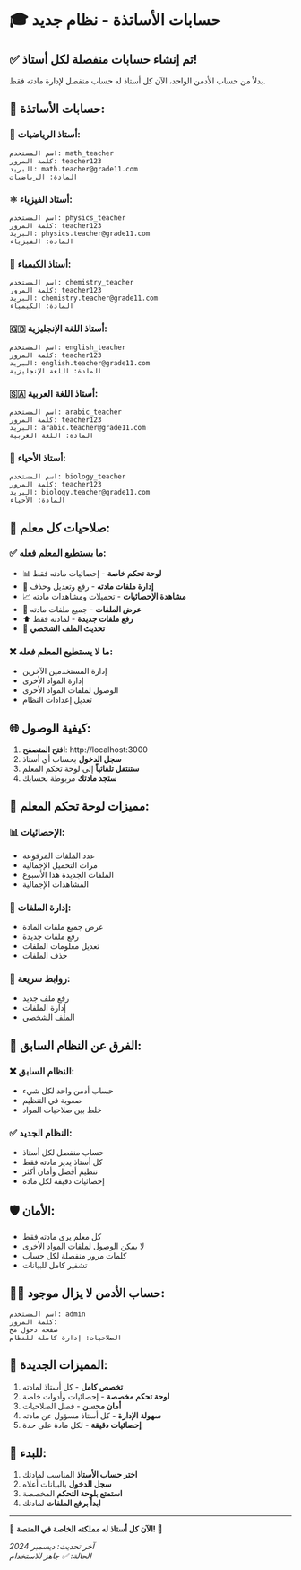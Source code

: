 # 🎓 حسابات الأساتذة - نظام جديد

## ✅ تم إنشاء حسابات منفصلة لكل أستاذ!

بدلاً من حساب الأدمن الواحد، الآن كل أستاذ له حساب منفصل لإدارة مادته فقط.

## 🔑 حسابات الأساتذة:

### 🧮 أستاذ الرياضيات:
```
اسم المستخدم: math_teacher
كلمة المرور: teacher123
البريد: math.teacher@grade11.com
المادة: الرياضيات
```

### ⚛️ أستاذ الفيزياء:
```
اسم المستخدم: physics_teacher
كلمة المرور: teacher123
البريد: physics.teacher@grade11.com
المادة: الفيزياء
```

### 🧪 أستاذ الكيمياء:
```
اسم المستخدم: chemistry_teacher
كلمة المرور: teacher123
البريد: chemistry.teacher@grade11.com
المادة: الكيمياء
```

### 🇬🇧 أستاذ اللغة الإنجليزية:
```
اسم المستخدم: english_teacher
كلمة المرور: teacher123
البريد: english.teacher@grade11.com
المادة: اللغة الإنجليزية
```

### 🇸🇦 أستاذ اللغة العربية:
```
اسم المستخدم: arabic_teacher
كلمة المرور: teacher123
البريد: arabic.teacher@grade11.com
المادة: اللغة العربية
```

### 🧬 أستاذ الأحياء:
```
اسم المستخدم: biology_teacher
كلمة المرور: teacher123
البريد: biology.teacher@grade11.com
المادة: الأحياء
```

## 🎯 صلاحيات كل معلم:

### ✅ ما يستطيع المعلم فعله:
- 📊 **لوحة تحكم خاصة** - إحصائيات مادته فقط
- 📁 **إدارة ملفات مادته** - رفع وتعديل وحذف
- 📈 **مشاهدة الإحصائيات** - تحميلات ومشاهدات مادته
- 👀 **عرض الملفات** - جميع ملفات مادته
- ⬆️ **رفع ملفات جديدة** - لمادته فقط
- 👤 **تحديث الملف الشخصي**

### ❌ ما لا يستطيع المعلم فعله:
- إدارة المستخدمين الآخرين
- إدارة المواد الأخرى
- الوصول لملفات المواد الأخرى
- تعديل إعدادات النظام

## 🌐 كيفية الوصول:

1. **افتح المتصفح**: http://localhost:3000
2. **سجل الدخول** بحساب أي أستاذ
3. **ستنتقل تلقائياً** إلى لوحة تحكم المعلم
4. **ستجد مادتك** مربوطة بحسابك

## 🎨 مميزات لوحة تحكم المعلم:

### 📊 الإحصائيات:
- عدد الملفات المرفوعة
- مرات التحميل الإجمالية
- الملفات الجديدة هذا الأسبوع
- المشاهدات الإجمالية

### 📁 إدارة الملفات:
- عرض جميع ملفات المادة
- رفع ملفات جديدة
- تعديل معلومات الملفات
- حذف الملفات

### 🔗 روابط سريعة:
- رفع ملف جديد
- إدارة الملفات
- الملف الشخصي

## 🔄 الفرق عن النظام السابق:

### ❌ النظام السابق:
- حساب أدمن واحد لكل شيء
- صعوبة في التنظيم
- خلط بين صلاحيات المواد

### ✅ النظام الجديد:
- حساب منفصل لكل أستاذ
- كل أستاذ يدير مادته فقط
- تنظيم أفضل وأمان أكثر
- إحصائيات دقيقة لكل مادة

## 🛡️ الأمان:

- كل معلم يرى مادته فقط
- لا يمكن الوصول لملفات المواد الأخرى
- كلمات مرور منفصلة لكل حساب
- تشفير كامل للبيانات

## 👨‍💼 حساب الأدمن لا يزال موجود:

```
اسم المستخدم: admin
كلمة المرور: 
صفحة دخول مخ
الصلاحيات: إدارة كاملة للنظام
```

## 🎊 المميزات الجديدة:

1. **تخصص كامل** - كل أستاذ لمادته
2. **لوحة تحكم مخصصة** - إحصائيات وأدوات خاصة
3. **أمان محسن** - فصل الصلاحيات
4. **سهولة الإدارة** - كل أستاذ مسؤول عن مادته
5. **إحصائيات دقيقة** - لكل مادة على حدة

## 🚀 للبدء:

1. **اختر حساب الأستاذ** المناسب لمادتك
2. **سجل الدخول** بالبيانات أعلاه
3. **استمتع بلوحة التحكم** المخصصة
4. **ابدأ برفع الملفات** لمادتك

---

**🌟 الآن كل أستاذ له مملكته الخاصة في المنصة! 🌟**

*آخر تحديث: ديسمبر 2024*  
*الحالة: ✅ جاهز للاستخدام*